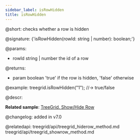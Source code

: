 ```yaml
---
sidebar_label: isRowHidden
title: isRowHidden
---          
```


@short: checks whether a row is hidden

@signature: {'isRowHidden(rowId: string | number): boolean;'}

@params:
- rowId	    string | number   the id of a row   

@returns:
- param	boolean     'true' if the row is hidden, 'false' otherwise

@example:
treegrid.isRowHidden("1"); //-> true/false


@descr:

**Related sample**: [TreeGrid. Show/Hide Row](https://snippet.dhtmlx.com/6geqbtvv)

@changelog:
added in v7.0

@relatedapi: 
treegrid/api/treegrid_hiderow_method.md
treegrid/api/treegrid_showrow_method.md


